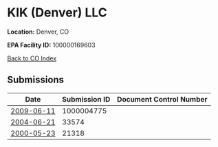 # KIK (Denver) LLC

**Location:** Denver, CO

**EPA Facility ID:** 100000169603

[Back to CO Index](../../index.md)

## Submissions

| Date | Submission ID | Document Control Number |
|------|--------------|-------------------------|
| [2009-06-11](submissions/1000004775.md) | 1000004775 |  |
| [2004-06-21](submissions/33574.md) | 33574 |  |
| [2000-05-23](submissions/21318.md) | 21318 |  |
